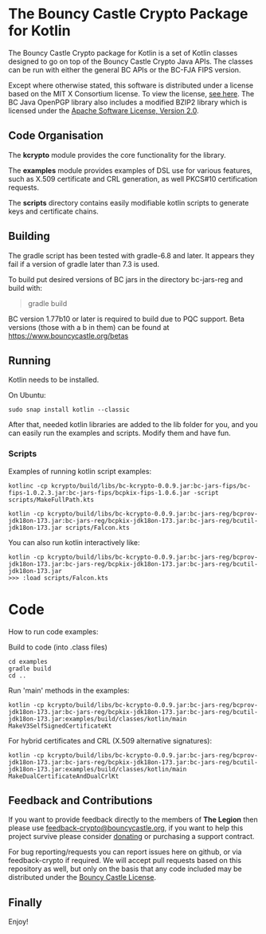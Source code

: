 
# The Bouncy Castle Crypto Package for Kotlin

The Bouncy Castle Crypto package for Kotlin is a set of Kotlin classes designed to go on top of the Bouncy Castle Crypto Java APIs. The classes can be run with either the general BC APIs or the BC-FJA FIPS version.

Except where otherwise stated, this software is distributed under a license based on the MIT X Consortium license. To view the license, [see here](https://www.bouncycastle.org/licence.html). The BC Java OpenPGP library also includes a modified BZIP2 library which is licensed under the [Apache Software License, Version 2.0](http://www.apache.org/licenses/).

## Code Organisation

The **kcrypto** module provides the core functionality for the library.

The **examples** module provides examples of DSL use for various features, such as X.509 certificate and CRL generation, as well PKCS#10 certification requests.

The **scripts** directory contains easily modifiable kotlin scripts to generate keys and certificate chains.

## Building

The gradle script has been tested with gradle-6.8 and later. It appears they fail if a version of gradle later than 7.3 is used.

To build put desired versions of BC jars in the directory bc-jars-reg and build with:

> gradle build

BC version 1.77b10 or later is required to build due to PQC support. Beta versions (those with a b in them) can be found at https://www.bouncycastle.org/betas

## Running

Kotlin needs to be installed. 

On Ubuntu:

`sudo snap install kotlin --classic`

After that, needed kotlin libraries are added to the lib folder for you, and you can easily run the examples and scripts. Modify them and have fun.

### Scripts
Examples of running kotlin script examples:

`kotlinc -cp kcrypto/build/libs/bc-kcrypto-0.0.9.jar:bc-jars-fips/bc-fips-1.0.2.3.jar:bc-jars-fips/bcpkix-fips-1.0.6.jar -script scripts/MakeFullPath.kts`

`kotlin -cp kcrypto/build/libs/bc-kcrypto-0.0.9.jar:bc-jars-reg/bcprov-jdk18on-173.jar:bc-jars-reg/bcpkix-jdk18on-173.jar:bc-jars-reg/bcutil-jdk18on-173.jar scripts/Falcon.kts`

You can also run kotlin interactively like:
```
kotlin -cp kcrypto/build/libs/bc-kcrypto-0.0.9.jar:bc-jars-reg/bcprov-jdk18on-173.jar:bc-jars-reg/bcpkix-jdk18on-173.jar:bc-jars-reg/bcutil-jdk18on-173.jar
>>> :load scripts/Falcon.kts
```

# Code
How to run code examples:

Build to code (into .class files)
```
cd examples
gradle build
cd ..
```
Run 'main' methods in the examples:

`kotlin -cp kcrypto/build/libs/bc-kcrypto-0.0.9.jar:bc-jars-reg/bcprov-jdk18on-173.jar:bc-jars-reg/bcpkix-jdk18on-173.jar:bc-jars-reg/bcutil-jdk18on-173.jar:examples/build/classes/kotlin/main MakeV3SelfSignedCertificateKt`

For hybrid certificates and CRL (X.509 alternative signatures):

`kotlin -cp kcrypto/build/libs/bc-kcrypto-0.0.9.jar:bc-jars-reg/bcprov-jdk18on-173.jar:bc-jars-reg/bcpkix-jdk18on-173.jar:bc-jars-reg/bcutil-jdk18on-173.jar:examples/build/classes/kotlin/main MakeDualCertificateAndDualCrlKt`

## Feedback and Contributions

If you want to provide feedback directly to the members of **The Legion** then please use [feedback-crypto@bouncycastle.org](mailto:feedback-crypto@bouncycastle.org), if you want to help this project survive please consider [donating](https://www.bouncycastle.org/donate) or purchasing a support contract.

For bug reporting/requests you can report issues here on github, or via feedback-crypto if required. We will accept pull requests based on this repository as well, but only on the basis that any code included may be distributed under the [Bouncy Castle License](https://www.bouncycastle.org/licence.html).

## Finally

Enjoy!
